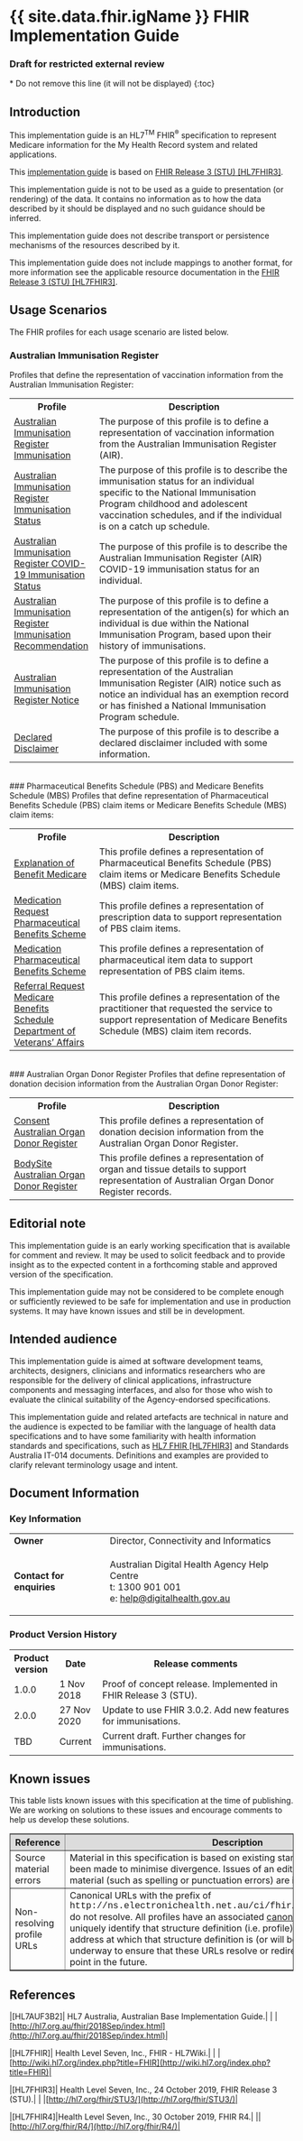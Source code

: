 # {{ site.data.fhir.igName }} FHIR Implementation Guide
<h3>Draft for restricted external review</h3>
<!-- TOC  the css styling for this is \pages\assets\css\project.css under 'markdown-toc'-->
* Do not remove this line (it will not be displayed)
{:toc}
<!-- end TOC -->

## Introduction

This implementation guide is an HL7<sup>TM</sup> FHIR<sup>&reg;</sup> specification to represent Medicare information for the My Health Record system and related applications.

This [implementation guide](http://hl7.org/fhir/STU3/implementationguide.html#scope) is based on [FHIR Release 3 (STU) [HL7FHIR3]](#HL7FHIR3).

This implementation guide is not to be used as a guide to presentation (or rendering) of the data. It contains no information as to how the data described by it should be displayed and no such guidance should be inferred.

This implementation guide does not describe transport or persistence mechanisms of the resources described by it.

This implementation guide does not include mappings to another format, for more information see the applicable resource documentation in the [FHIR Release 3 (STU) [HL7FHIR3]](#HL7FHIR3).
## Usage Scenarios
The FHIR profiles for each usage scenario are listed below. 
###  Australian Immunisation Register
Profiles that define the representation of vaccination information from the Australian Immunisation Register:
<table class="list" width="100%">
  <tbody>
   <col width="30%" />
   <col width="70%" />
  <tr>
     <th>Profile</th>
     <th>Description</th>
  </tr>
  <tr>
     <td><a href="StructureDefinition-immunization-air.html">Australian Immunisation Register Immunisation</a></td>
     <td>The purpose of this profile is to define a representation of vaccination information from the Australian Immunisation Register (AIR).</td>
  </tr>
  <tr>
     <td><a href="StructureDefinition-observation-airimmstatus-1.html">Australian Immunisation Register Immunisation Status</a></td>
     <td>The purpose of this profile is to describe the immunisation status for an individual specific to the National Immunisation Program childhood and adolescent vaccination schedules, and if the individual is on a catch up schedule.</td>
  </tr>
  <tr>
     <td><a href="StructureDefinition-observation-aircovid19immstatus-1.html">Australian Immunisation Register COVID-19 Immunisation Status</a></td>
     <td>The purpose of this profile is to describe the Australian Immunisation Register (AIR) COVID-19 immunisation status for an individual.</td>
  </tr>
  <tr>
     <td><a href="StructureDefinition-immunizationrecommendation-air-1.html">Australian Immunisation Register Immunisation Recommendation</a></td>
     <td>The purpose of this profile is to define a representation of the antigen(s) for which an individual is due within the National Immunisation Program, based upon their history of immunisations.</td>
   </tr>
   <tr>
      <td><a href="StructureDefinition-flag-air-1.html">Australian Immunisation Register Notice</a></td>
      <td>The purpose of this profile is to define a representation of the Australian Immunisation Register (AIR) notice such as notice an individual has an exemption record or has finished a National Immunisation Program schedule.</td>
   </tr>   
   <tr>
      <td><a href="StructureDefinition-basic-decldiscl-1.html">Declared Disclaimer</a></td>
      <td>The purpose of this profile is to describe a declared disclaimer included with some information.</td>
   </tr>
 </tbody>   
</table>
<br/>
###  Pharmaceutical Benefits Schedule (PBS) and Medicare Benefits Schedule (MBS)
Profiles that define representation of Pharmaceutical Benefits Schedule (PBS) claim items or Medicare Benefits Schedule (MBS) claim items:
<table class="list" width="100%">
   <tbody>
      <col width="30%" />
      <col width="70%" />
      <tr>
         <th>Profile</th>
         <th>Description</th>
      </tr>
      <tr>
         <td><a href="StructureDefinition-explanationofbenefit-medicare.html">Explanation of Benefit Medicare</a></td>
         <td>This profile defines a representation of Pharmaceutical Benefits Schedule (PBS) claim items or Medicare Benefits Schedule (MBS) claim items.</td>
      </tr>
      <tr>
         <td><a href="StructureDefinition-medicationrequest-pbs.html">Medication Request Pharmaceutical Benefits Scheme</a></td>
         <td>This profile defines a representation of prescription data to support representation of PBS claim items.</td>
      </tr>
      <tr>
         <td><a href="StructureDefinition-medication-pbs.html">Medication Pharmaceutical Benefits Scheme</a></td>
         <td>This profile defines a representation of pharmaceutical item data to support representation of PBS claim items.</td>
      </tr>
      <tr>
         <td><a href="StructureDefinition-referralrequest-mbsdva.html">Referral Request Medicare Benefits Schedule Department of Veterans’ Affairs</a></td>
         <td>This profile defines a representation of the practitioner that requested the service to support representation of Medicare Benefits Schedule (MBS) claim item records.</td>
       </tr>
 </tbody>
</table>
<br/>
### Australian Organ Donor Register
Profiles that define representation of donation decision information from the Australian Organ Donor Register:
<table class="list" width="100%">
  <tbody>
     <col width="30%" />
     <col width="70%" />
     <tr>
       <th>Profile</th>
       <th>Description</th>
     </tr>
     <tr>
       <td><a href="StructureDefinition-consent-aodr.html">Consent Australian Organ Donor Register </a></td>
       <td>This profile defines a representation of donation decision information from the Australian Organ Donor Register.</td>
     </tr>
     <tr>
       <td><a href="StructureDefinition-bodysite-aodr.html">BodySite Australian Organ Donor Register</a></td>
       <td>This profile defines a representation of organ and tissue details to support representation of Australian Organ Donor Register records.</td>
     </tr>
  </tbody>
</table>


## Editorial note
This implementation guide is an early working specification that is available for comment and review. It may be used to solicit feedback and to provide insight as to the expected content in a forthcoming stable and approved version of the specification.

This implementation guide may not be considered to be complete enough or sufficiently reviewed to be safe for implementation and use in production systems. It may have known issues and still be in development.

## Intended audience
This implementation guide is aimed at software development teams, architects, designers, clinicians and informatics researchers who are responsible for the delivery of clinical applications, infrastructure components and messaging interfaces, and also for those who wish to evaluate the clinical suitability of the Agency-endorsed specifications.

This implementation guide and related artefacts are technical in nature and the audience is expected to be familiar with the language of health data specifications and to have some familiarity with health information standards and specifications, such as [HL7 FHIR [HL7FHIR3]](#HL7FHIR3) and Standards Australia IT-014 documents. Definitions and examples are provided to clarify relevant terminology usage and intent.

## Document Information

### Key Information

<table class="list" width="100%" cellspacing="6">
    <tbody>
        <tr>
            <td><b>Owner</b></td>
            <td>Director, Connectivity and Informatics</td>
        </tr>
        <tr>
            <td><b>Contact for enquiries</b></td>
            <td>
                <p>Australian Digital Health Agency Help Centre <br />
                t:   1300 901 001<br />
                e:  <a href ="mailto:help@digitalhealth.gov.au">help@digitalhealth.gov.au</a></p>    
            </td>
        </tr>
    </tbody>
</table> 

### Product Version History
<table class="list" width="100%" cellspacing="6">
	<col style="width:15%"/>
	<col style="width:15%"/>
	<col style="width:70%"/>
    <tbody>
        <tr>
            <th>Product version</th>
            <th>Date</th>
            <th>Release comments</th>
        </tr>
        <tr>
            <td>1.0.0</td>
            <td><span style="padding-left: 3px; padding-right: 3px">1 Nov 2018</span></td>
            <td>Proof of concept release. Implemented in FHIR Release 3 (STU).</td>
        </tr>
        <tr>
            <td>2.0.0</td>
            <td><span style="padding-left: 3px; padding-right: 3px">27 Nov 2020</span></td>
            <td>Update to use FHIR 3.0.2. Add new features for immunisations.</td>
        </tr>
        <tr>
            <td>TBD</td>
            <td><span style="padding-left: 3px; padding-right: 3px">Current</span></td>
            <td>Current draft. Further changes for immunisations.</td>
        </tr>
      </tbody>
</table> 

## Known issues
This table lists known issues with this specification at the time of publishing. We are working on solutions to these issues and encourage comments to help us develop these solutions.

<table border="1" cellpadding="1" valign="middle">
<tbody>
  <tr bgcolor="#DCDCDC">
    <th>Reference</th>
    <th>Description</th>
  </tr>
  <tr>
    <td>Source material errors</td>
    <td>Material in this specification is based on existing standards and all efforts have been made to minimise divergence. Issues of an editorial nature in the source material (such as spelling or punctuation errors) are intentionally reproduced.</td>
  </tr>
  <tr>
    <td>Non-resolving profile URLs</td>
    <td>Canonical URLs with the prefix of <span style="font-family:courier;">http://ns.electronichealth.net.au/ci/fhir/StructureDefinition/</span> do not resolve. All profiles have an associated <a href="http://hl7.org/fhir/STU3/structuredefinition-definitions.html#StructureDefinition.url">canonical URL</a> that is used to uniquely identify that structure definition (i.e. profile) and is expected to be an address at which that structure definition is (or will be) published. Work is underway to ensure that these URLs resolve or redirect to a meaningful end point in the future.</td>
  </tr>
 </tbody>
</table> 

## References

|[<a name="HL7AUF3B2">HL7AUF3B2</a>]| HL7 Australia, Australian Base Implementation Guide.|
| |[http://hl7.org.au/fhir/2018Sep/index.html](http://hl7.org.au/fhir/2018Sep/index.html)|

|[<a name="HL7FHIR">HL7FHIR</a>]| Health Level Seven, Inc., FHIR - HL7Wiki.|
| |[http://wiki.hl7.org/index.php?title=FHIR](http://wiki.hl7.org/index.php?title=FHIR)|

|[<a name="HL7FHIR3">HL7FHIR3</a>]| Health Level Seven, Inc., 24 October 2019, FHIR Release 3 (STU).|
| |[http://hl7.org/fhir/STU3/](http://hl7.org/fhir/STU3/)|

|[<a name="HL7FHIR4">HL7FHIR4</a>]|Health Level Seven, Inc., 30 October 2019, FHIR R4.|
||[http://hl7.org/fhir/R4/](http://hl7.org/fhir/R4/)|








